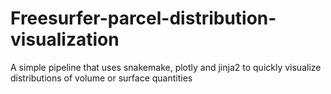 # Freesurfer-parcel-distribution-visualization
A simple pipeline that uses snakemake, plotly and jinja2 to quickly visualize distributions of volume or surface quantities
